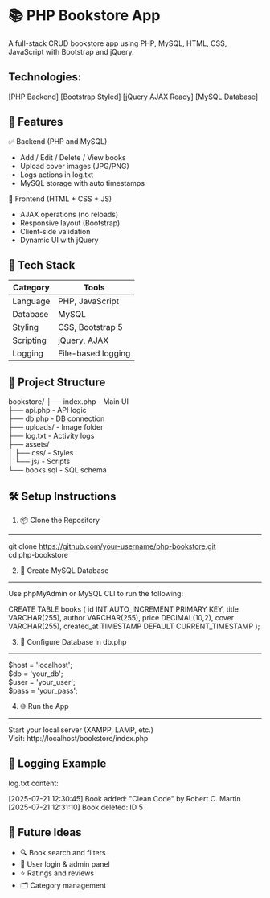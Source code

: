 📚 PHP Bookstore App
====================

A full-stack CRUD bookstore app using PHP, MySQL, HTML, CSS, JavaScript with Bootstrap and jQuery.

Technologies:
-------------
[PHP Backend]    [Bootstrap Styled]    [jQuery AJAX Ready]    [MySQL Database]




🚀 Features
----------

✅ Backend (PHP and MySQL)
- Add / Edit / Delete / View books
- Upload cover images (JPG/PNG)
- Logs actions in log.txt
- MySQL storage with auto timestamps

🎨 Frontend (HTML + CSS + JS)
- AJAX operations (no reloads)
- Responsive layout (Bootstrap)
- Client-side validation
- Dynamic UI with jQuery


🧰 Tech Stack
-------------

Category     | Tools
-------------|-----------------------
Language     | PHP, JavaScript
Database     | MySQL
Styling      | CSS, Bootstrap 5
Scripting    | jQuery, AJAX
Logging      | File-based logging


📁 Project Structure
--------------------

bookstore/
├── index.php          - Main UI  
├── api.php            - API logic  
├── db.php             - DB connection  
├── uploads/           - Image folder  
├── log.txt            - Activity logs  
├── assets/  
│   ├── css/           - Styles  
│   └── js/            - Scripts  
└── books.sql          - SQL schema  


🛠️ Setup Instructions
----------------------

1. 📦 Clone the Repository
---------------------------
git clone https://github.com/your-username/php-bookstore.git  
cd php-bookstore  

2. 💾 Create MySQL Database
----------------------------
Use phpMyAdmin or MySQL CLI to run the following:

CREATE TABLE books (
  id INT AUTO_INCREMENT PRIMARY KEY,
  title VARCHAR(255),
  author VARCHAR(255),
  price DECIMAL(10,2),
  cover VARCHAR(255),
  created_at TIMESTAMP DEFAULT CURRENT_TIMESTAMP
);

3. 🔧 Configure Database in db.php
----------------------------------
$host = 'localhost';  
$db   = 'your_db';  
$user = 'your_user';  
$pass = 'your_pass';  

4. 🌐 Run the App
-----------------
Start your local server (XAMPP, LAMP, etc.)  
Visit: http://localhost/bookstore/index.php  





📒 Logging Example
-------------------

log.txt content:

[2025-07-21 12:30:45] Book added: "Clean Code" by Robert C. Martin  
[2025-07-21 12:31:10] Book deleted: ID 5  


🔮 Future Ideas
----------------

- 🔍 Book search and filters  
- 👤 User login & admin panel  
- ⭐ Ratings and reviews  
- 🗂️ Category management  

